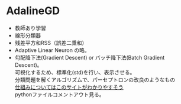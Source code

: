 # AdalineGD
 - 教師あり学習
 - 線形分類器
 - 残差平方和RSS（誤差二乗和）  
 - Adaptive Linear Neuron の略。  
 - 勾配降下法(Gradient Descent) or バッチ降下法(Batch Gradient Descent)。   
可視化するため、標準化(std)を行い、表示させる。  
分類問題を解くアルゴリズムで、パーセプトロンの改良のようなもの  
[仕組みについてはこのサイトがわかりやすそう](https://hkawabata.github.io/technical-note/note/ML/adaline.html)  
pythonファイルコメントアウト見る。  
